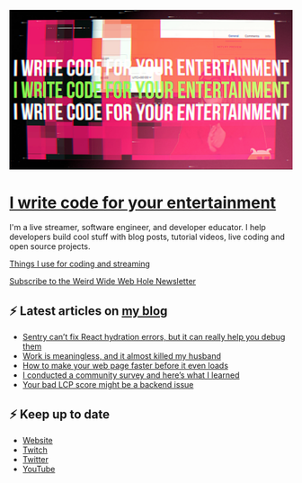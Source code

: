 ![!write code for your entertainment](trailer_thumb.png)

# [I write code for your entertainment](https://www.twitch.tv/videos/1971055901)

I'm a live streamer, software engineer, and developer educator. I help developers build cool stuff with blog posts,
tutorial videos, live coding and open source projects.

[Things I use for coding and streaming](https://whitep4nth3r.com/uses/)

[Subscribe to the Weird Wide Web Hole Newsletter](https://buttondown.email/weirdwidewebhole)

## ⚡️ Latest articles on [my blog](https://whitep4nth3r.com)

<!-- BLOG-POST-LIST:START -->
- [Sentry can’t fix React hydration errors, but it can really help you debug them](https://blog.sentry.io/sentry-cant-fix-react-hydration-errors-but-it-can-really-help-you-debug-them/)
- [Work is meaningless, and it almost killed my husband](https://whitep4nth3r.com/blog/work-is-meaningless/)
- [How to make your web page faster before it even loads](https://blog.sentry.io/how-to-make-your-web-page-faster-before-it-even-loads/)
- [I conducted a community survey and here’s what I learned](https://whitep4nth3r.com/blog/community-survey-2024/)
- [Your bad LCP score might be a backend issue](https://blog.sentry.io/your-bad-lcp-score-might-be-a-backend-issue/)
<!-- BLOG-POST-LIST:END -->

## ⚡️ Keep up to date

- [Website](https://whitep4nth3r.com/)
- [Twitch](https://twitch.tv/whitep4nth3r)
- [Twitter](https://twitter.com/whitep4nth3r)
- [YouTube](https://www.youtube.com/c/whitep4nth3r/videos)
